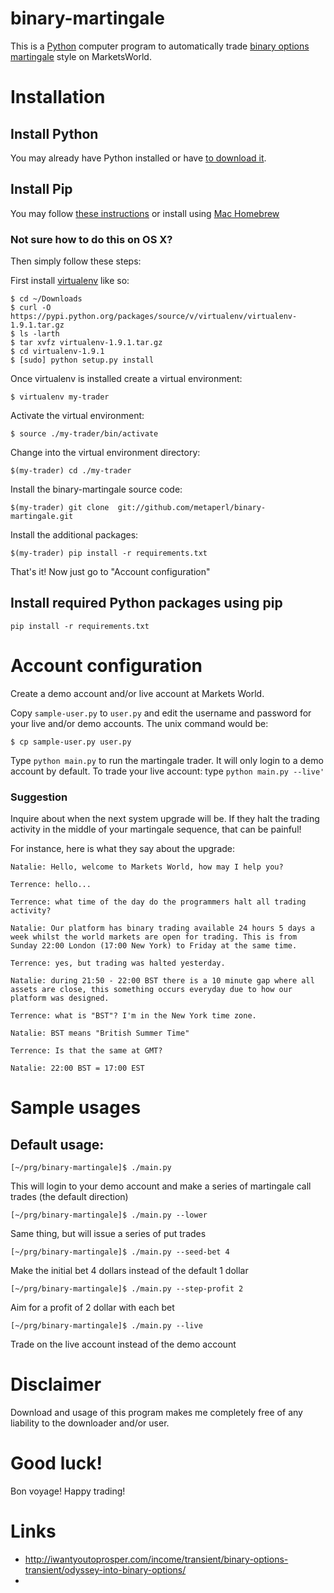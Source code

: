 binary-martingale
=================

This is a [Python](http://www.python.org) computer program to automatically trade [binary options](http://en.wikipedia.org/wiki/Binary_option) [martingale](http://en.wikipedia.org/wiki/Martingale_(betting_system)) style on MarketsWorld.

# Installation

## Install Python

You may already have Python installed or have [to download
it](http://python.org/download/).


## Install Pip

You may follow [these
instructions](http://www.pip-installer.org/en/latest/installing.html#installing-globally)
or install using [Mac Homebrew](http://mxcl.github.io/homebrew/)

### Not sure how to do this on OS X?

Then simply follow these steps:

First install
[virtualenv](http://www.virtualenv.org/en/latest/#installation) like
so:

    $ cd ~/Downloads
    $ curl -O https://pypi.python.org/packages/source/v/virtualenv/virtualenv-1.9.1.tar.gz
    $ ls -larth
    $ tar xvfz virtualenv-1.9.1.tar.gz
    $ cd virtualenv-1.9.1
    $ [sudo] python setup.py install

Once virtualenv is installed create a virtual environment:

    $ virtualenv my-trader

Activate the virtual environment:

    $ source ./my-trader/bin/activate

Change into the virtual environment directory:

    $(my-trader) cd ./my-trader

Install the binary-martingale source code:

    $(my-trader) git clone  git://github.com/metaperl/binary-martingale.git

Install the additional packages:

    $(my-trader) pip install -r requirements.txt

That's it! Now just go to "Account configuration"


## Install required Python packages using pip

    pip install -r requirements.txt

# Account configuration

Create a demo account and/or live account at Markets World.

Copy `sample-user.py` to `user.py` and edit the username and password for
your live and/or demo accounts. The unix command would be:

    $ cp sample-user.py user.py

Type `python main.py` to run the martingale trader. It will only login
to a demo account by default. To trade your live account: type `python
main.py --live'`


### Suggestion

Inquire about when the next system upgrade will be. If they halt the
trading activity in the middle of your martingale sequence, that can
be painful!

For instance, here is what they say about the upgrade:

```
Natalie: Hello, welcome to Markets World, how may I help you?

Terrence: hello...

Terrence: what time of the day do the programmers halt all trading activity?

Natalie: Our platform has binary trading available 24 hours 5 days a week whilst the world markets are open for trading. This is from Sunday 22:00 London (17:00 New York) to Friday at the same time.

Terrence: yes, but trading was halted yesterday.

Natalie: during 21:50 - 22:00 BST there is a 10 minute gap where all assets are close, this something occurs everyday due to how our platform was designed.

Terrence: what is "BST"? I'm in the New York time zone.

Natalie: BST means "British Summer Time"

Terrence: Is that the same at GMT?

Natalie: 22:00 BST = 17:00 EST
```
# Sample usages

## Default usage:

    [~/prg/binary-martingale]$ ./main.py

This will login to your demo account and make a series of martingale call trades (the default direction)

    [~/prg/binary-martingale]$ ./main.py --lower

Same thing, but will issue a series of put trades

    [~/prg/binary-martingale]$ ./main.py --seed-bet 4

Make the initial bet 4 dollars instead of the default 1 dollar

    [~/prg/binary-martingale]$ ./main.py --step-profit 2

Aim for a profit of 2 dollar with each bet

    [~/prg/binary-martingale]$ ./main.py --live

Trade on the live account instead of the demo account

# Disclaimer

Download and usage of this program makes me completely free of any liability to the downloader and/or user.

# Good luck!

Bon voyage! Happy trading!

# Links

-
  http://iwantyoutoprosper.com/income/transient/binary-options-transient/odyssey-into-binary-options/
-
